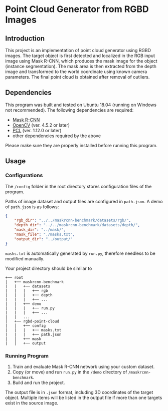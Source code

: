 # Point Cloud Generator from RGBD Images

## Introduction

This project is an implementation of point cloud generator using RGBD images. The target object is first detected and localized in the RGB input image using Mask R-CNN, which produces the mask image for the object (instance segmentation). The mask area is then extracted from the depth image and transformed to the world coordinate using known camera parameters. The final point cloud is obtained after removal of outliers.

## Dependencies

This program was built and tested on Ubuntu 18.04 (running on Windows not recommended). The following dependencies are required:

* [Mask R-CNN](https://github.com/facebookresearch/maskrcnn-benchmark)
* [OpenCV](https://opencv.org) (ver. 4.5.2 or later)
* [PCL](https://pointclouds.org) (ver. 1.12.0 or later)
* other dependencies required by the above

Please make sure they are properly installed before running this program.

## Usage

### Configurations

The `/config` folder in the root directory stores configuration files of the program.

Paths of image dataset and output files are configured in `path.json`. A demo of `path.json` is as follows:

```json
{
    "rgb_dir": "../../maskrcnn-benchmark/datasets/rgb/",
    "depth_dir": "../../maskrcnn-benchmark/datasets/depth/",
    "mask_dir": "../mask/",
    "mask_file": "./masks.txt",
    "output_dir": "../output/"
}
```

`masks.txt` is automatically generated by `run.py`, therefore needless to be modified manually.

Your project directory should be similar to

```
+── root
│   +── maskrcnn-benchmark
|   |   +── datasets
|   |   |   +── rgb
|   |   |   +── depth
|   |   |   +── ...
|   |   +── demo
|   |   |   +── run.py
|   |   |   +── ...
|   |   ...
│   +── rgbd-point-cloud
|   │   +── config
|   |   |   +── masks.txt
|   |   |   +── path.json
|   │   +── mask
|   │   +── output
```

### Running Program

1. Train and evaluate Mask R-CNN network using your custom dataset.
2. Copy (or move) and run `run.py` in the `/demo` directory of `/maskrcnn-benchmark`.
3. Build and run the project.

The output file is in `.json` format, including 3D coordinates of the target object. Multiple items will be listed in the output file if more than one targets exist in the source image.